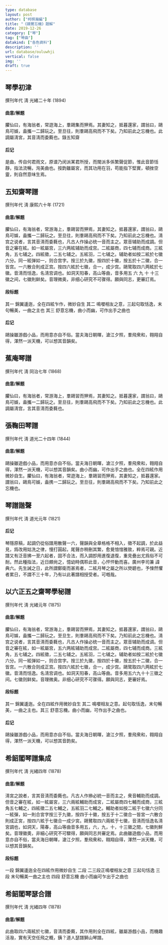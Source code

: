 ```yaml
---
type: database
layout: post
author: ["柯棋瀚編"]
title: "《鷗鷺忘機》題解"
date: 2019-12-26
category: ["琴"]
tag: ["琴曲"]
datakind: ["各色資料"]
description: ''
url: database/ouluwhji
vertical: false
img: ''
draft: true
---
```


## 琴學初津

撰刊年代 淸 光緒二十年 (1894)

#### 曲意/解题

臞仙曰，有海翁者，常遊海上，羣鷗集而狎焉。其妻知之，抵暮還家，謂翁曰，鷗鳥可娛，盍攜一二歸玩之。至旦往，則羣鷗高飛而不下矣。乃知前此之忘機也。此調屬淸宮，其音淸而委蕤也。錄五知齋

#### 后记

是曲，传自何君雨文，原谱乃闵派某君所授，而閩派多係繁聲促節，惟此音節恬靜，指法流暢，洵美曲也。按韵雖屬宮，而其功用在羽，苟能指下堅實，頓挫空靈，則自然意味生焉。

## 五知齋琴譜

撰刊年代 淸 康熙六十年 (1721)

#### 曲意/解题

臞仙曰，有海翁者，常游海上，羣鷗習而狎焉，其妻知之。抵暮還家，謂翁曰，鷗鳥可娛，盍攜一二歸玩之。至旦往，則羣鷗高飛而不下矣。乃知前此之忘機也。淸宫之说者，言其音淸而委蕤也，凡古人作操必统一音而主之。眾音辅助而成調。但音之審在絃。如一絃屬宫，三六两絃辅助而成宫。二絃屬商，四七辅而成商。三絃角，五七辅之。四絃徵，二五七辅之。五絃羽，二七辅之。辅助者如按二絃於七徽六分。同一絃弹如一，则合宫字。按三於九徽，按四於十徽，按五於十二徽，合一皆宫。一六散合則成正宫。按四六絃於七徽，合一，成少宫。鷗鹭取四六两絃於七徽。音淸而恬逸，名淸宫调也。如洞天阳春，高山等曲，音多用五 六 九 十 十三徽之间，七徽則鲜矣。音理微奥，非细心研究不可骤得。願與同志，更審訂焉。

#### 段标题

其一 錦翼逶迤，全在四絃乍作，微妙自生 其二 鳴嚶相友之意，三起句取恬逸，末句暢美，一曲之主也 其三 舒意忘機，曲小而幽，可作出手之曲也

#### 后记

鷗操雖游戲小品，而用意亦自不俗。當夫海日朝暉，滄江夕照，羣飛衆和，翱翔自得，渾然一派天機，可以想其音韻矣。

## 蕉庵琴譜

撰刊年代 淸 同治七年 (1868)

#### 曲意/解题

臞仙曰，有海翁者，常游海上，羣鷗習而狎焉，其妻知之。抵暮還家，謂翁曰，鷗鳥可娛，盍攜一二歸玩之。至旦往，則羣鷗高飛而不下矣。乃知前此之忘機也。此調屬淸宫，言其音淸而委蕤也。

## 張鞠田琴譜

撰刊年代 淸 道光二十四年 (1844)

#### 曲意/解题

鷗操雖遊戲小品，而用意亦自不俗。當夫海日朝暉，滄江夕照，羣飛衆和，翱翔自得，渾然一派天機，可以想其音韻矣。曲小而幽，可作出手之曲也。全在四絃作用微妙自生。臞仙曰，有海翁者，常遊海上，羣鷗習而狎焉，其妻知之，抵暮還家。謂翁曰，鷗鳥可娛，盍携一二歸玩之。至旦往，則羣鷗高飛而不下矣。乃知前此之忘機也。

## 琴譜諧聲

撰刊年代 淸 道光元年 (1821)

#### 后记

琴隱原稿，起調仍從俗譜用散聲一六，聲韻與全章格格不相入，徵不起調，於此益見，爲改用姑洗之律，慢打圓起，尾聲亦稍刪其繁，愈覺愔愔雅致，粹焉可親。近譜又有泛音拂一至六起者，固不合法，而入調卽用進復退復，重見疊出尤爲俗不可耐。然此種指法，近日頗尙之，憶幼時偶聆此音，心怦怦動而喜。廣州李司兼 諱典六。先生誡之日，此所謂鄭衛而甚焉者，二絃月琴之屬之所以熒聼也，予悚然懼者累日，不謂不三十年，乃有以此著譜相授受者。可嘅哉。

## 以六正五之齋琴學秘譜

撰刊年代 淸 光緒元年 (1875)

#### 曲意/解题

臞仙曰，有海翁者，常游海上，羣鷗習而狎焉，其妻知之。抵暮還家，謂翁曰，鷗鳥可娛，盍攜一二歸玩之。至旦生，則羣鷗高飛而不下矣。乃知前此之忘機也。淸宫之说者，言其音淸而委蕤也，凡古人作操必统一音而主之。眾音辅助而成调。但音之審在絃，如一絃屬宫，五六两絃辅助而成宫。二絃屬商，四七辅而成商。三絃角，五七辅之。四絃徵，二五七辅之。五絃羽，二七辅之。辅助者如按二絃於七徽六分。同一絃弹如一，则合宫字。按三於九徽，按四於十徽，按五於十二徽，合一皆宫。一六散合则成正宫。按四六絃於七徽，合一，成少宫。鷗鹭取四六两絃於七徽。音淸而恬逸。名淸宫调也。如洞天阳春，高山等曲。音多用五六九十十三徽之间。七徽则鲜矣。音理微奥。非细心研究不可骤得。願與同志，更審好焉。

#### 段标题

其一 錦翼逶迤。全在四絃作用微妙自生 其二 鳴嚶相友之意。起句取恬逸，末句暢美，一曲之主也。其三 舒意忘機。曲小而幽，可作出手之曲也。

#### 后记

鷗操雖游戲小品，而用意亦自不俗。當夫海日朝暉，滄江夕照，羣飛衆和，翱翔自得，渾然一派天機，可以想其音韵矣。

## 希韶閣琴譜集成

撰刊年代 淸 光緒四年 (1878)

#### 曲意/解题

淸宮之說者，言其音淸而委蕤也。凡古人作撡必統一音而主之，衆音輔助而成調。但音之審在絃，如一絃屬宮，三六兩絃輔助而成宮，二絃屬商四七輔而成商，三絃角五七輔之，四絃徵二五七輔之，五絃羽二七輔之。輔助者如按二絃于七徽六分同一絃彈，如一則合宮字按三于九徽，按四于十徽，按五于十二徽合一皆宮一六散合則成正宮，按四六絃于七徽合一成少宮。鷗鷺取四六兩絃于七徽，音淸而恬逸名淸宮調也，如洞天，陽春，高山等曲音多用五，六，九，十，十三徽之間，七徽則鮮矣。音理徽奧，非細心研究不可驟得，願與同志共審定焉。此曲雖遊戲小品，而用意亦自不俗，當夫海日朝暉，滄江夕照，羣飛衆和，翱翔自得，渾然一派天機，可以想其音韻矣。

#### 段标题

一段 錦翼逶迤全在四絃作用微妙自生 二段 二三段正鳴嚶相友之意 三起句恬逸 三段 末句暢美一曲之主也 四段 舒意忘機 曲小而幽可乍出于之曲也

## 希韶閣琴瑟合譜

撰刊年代 淸 光緒四年 (1878)

#### 曲意/解题

此曲取四六兩絃於七徽，音淸而委蕤，其作用則全在四絃，雖屬游戲小品，而機趣活潑，實有天空任飛之概，銕？道人瑟譜獅山琴譜。
